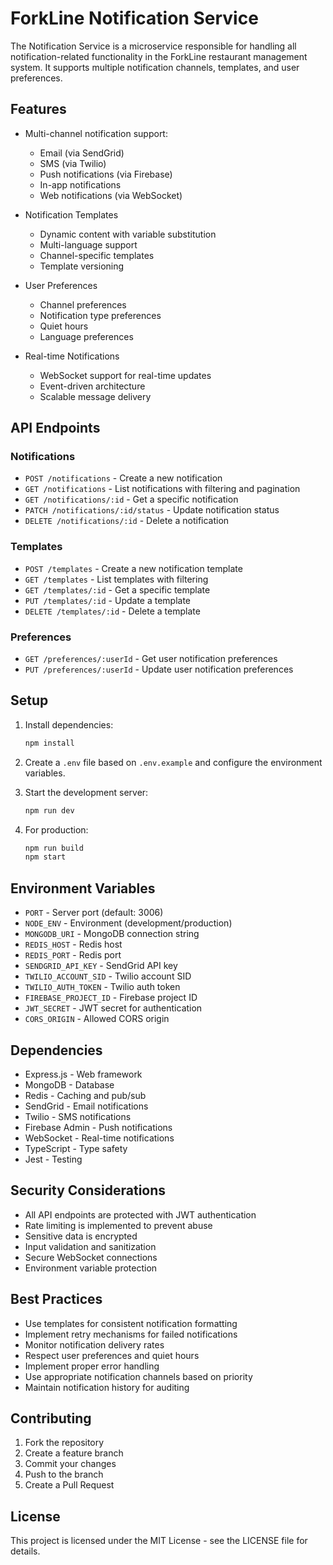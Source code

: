 # ForkLine Notification Service

The Notification Service is a microservice responsible for handling all notification-related functionality in the ForkLine restaurant management system. It supports multiple notification channels, templates, and user preferences.

## Features

- Multi-channel notification support:
  - Email (via SendGrid)
  - SMS (via Twilio)
  - Push notifications (via Firebase)
  - In-app notifications
  - Web notifications (via WebSocket)

- Notification Templates
  - Dynamic content with variable substitution
  - Multi-language support
  - Channel-specific templates
  - Template versioning

- User Preferences
  - Channel preferences
  - Notification type preferences
  - Quiet hours
  - Language preferences

- Real-time Notifications
  - WebSocket support for real-time updates
  - Event-driven architecture
  - Scalable message delivery

## API Endpoints

### Notifications

- `POST /notifications` - Create a new notification
- `GET /notifications` - List notifications with filtering and pagination
- `GET /notifications/:id` - Get a specific notification
- `PATCH /notifications/:id/status` - Update notification status
- `DELETE /notifications/:id` - Delete a notification

### Templates

- `POST /templates` - Create a new notification template
- `GET /templates` - List templates with filtering
- `GET /templates/:id` - Get a specific template
- `PUT /templates/:id` - Update a template
- `DELETE /templates/:id` - Delete a template

### Preferences

- `GET /preferences/:userId` - Get user notification preferences
- `PUT /preferences/:userId` - Update user notification preferences

## Setup

1. Install dependencies:
   ```bash
   npm install
   ```

2. Create a `.env` file based on `.env.example` and configure the environment variables.

3. Start the development server:
   ```bash
   npm run dev
   ```

4. For production:
   ```bash
   npm run build
   npm start
   ```

## Environment Variables

- `PORT` - Server port (default: 3006)
- `NODE_ENV` - Environment (development/production)
- `MONGODB_URI` - MongoDB connection string
- `REDIS_HOST` - Redis host
- `REDIS_PORT` - Redis port
- `SENDGRID_API_KEY` - SendGrid API key
- `TWILIO_ACCOUNT_SID` - Twilio account SID
- `TWILIO_AUTH_TOKEN` - Twilio auth token
- `FIREBASE_PROJECT_ID` - Firebase project ID
- `JWT_SECRET` - JWT secret for authentication
- `CORS_ORIGIN` - Allowed CORS origin

## Dependencies

- Express.js - Web framework
- MongoDB - Database
- Redis - Caching and pub/sub
- SendGrid - Email notifications
- Twilio - SMS notifications
- Firebase Admin - Push notifications
- WebSocket - Real-time notifications
- TypeScript - Type safety
- Jest - Testing

## Security Considerations

- All API endpoints are protected with JWT authentication
- Rate limiting is implemented to prevent abuse
- Sensitive data is encrypted
- Input validation and sanitization
- Secure WebSocket connections
- Environment variable protection

## Best Practices

- Use templates for consistent notification formatting
- Implement retry mechanisms for failed notifications
- Monitor notification delivery rates
- Respect user preferences and quiet hours
- Implement proper error handling
- Use appropriate notification channels based on priority
- Maintain notification history for auditing

## Contributing

1. Fork the repository
2. Create a feature branch
3. Commit your changes
4. Push to the branch
5. Create a Pull Request

## License

This project is licensed under the MIT License - see the LICENSE file for details. 